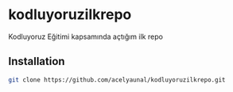 # kodluyoruzilkrepo
Kodluyoruz Eğitimi kapsamında açtığım ilk repo

## Installation

```bash
git clone https://github.com/acelyaunal/kodluyoruzilkrepo.git




